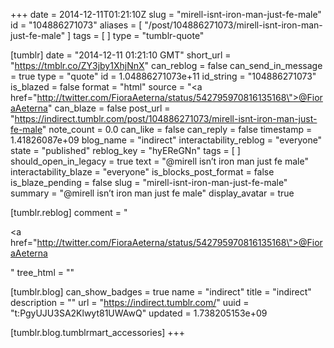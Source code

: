 +++
date = 2014-12-11T01:21:10Z
slug = "mirell-isnt-iron-man-just-fe-male"
id = "104886271073"
aliases = [ "/post/104886271073/mirell-isnt-iron-man-just-fe-male" ]
tags = [ ]
type = "tumblr-quote"

[tumblr]
date = "2014-12-11 01:21:10 GMT"
short_url = "https://tmblr.co/ZY3jby1XhjNnX"
can_reblog = false
can_send_in_message = true
type = "quote"
id = 1.04886271073e+11
id_string = "104886271073"
is_blazed = false
format = "html"
source = "<a href=\"http://twitter.com/FioraAeterna/status/542795970816135168\">@FioraAeterna</a>"
can_blaze = false
post_url = "https://indirect.tumblr.com/post/104886271073/mirell-isnt-iron-man-just-fe-male"
note_count = 0.0
can_like = false
can_reply = false
timestamp = 1.41826087e+09
blog_name = "indirect"
interactability_reblog = "everyone"
state = "published"
reblog_key = "hyEReGNn"
tags = [ ]
should_open_in_legacy = true
text = "@mirell isn&rsquo;t iron man just fe male"
interactability_blaze = "everyone"
is_blocks_post_format = false
is_blaze_pending = false
slug = "mirell-isnt-iron-man-just-fe-male"
summary = "@mirell isn’t iron man just fe male"
display_avatar = true

[tumblr.reblog]
comment = "<p><a href=\"http://twitter.com/FioraAeterna/status/542795970816135168\">@FioraAeterna</a></p>"
tree_html = ""

[tumblr.blog]
can_show_badges = true
name = "indirect"
title = "indirect"
description = ""
url = "https://indirect.tumblr.com/"
uuid = "t:PgyUJU3SA2Klwyt81UWAwQ"
updated = 1.738205153e+09

[tumblr.blog.tumblrmart_accessories]
+++
